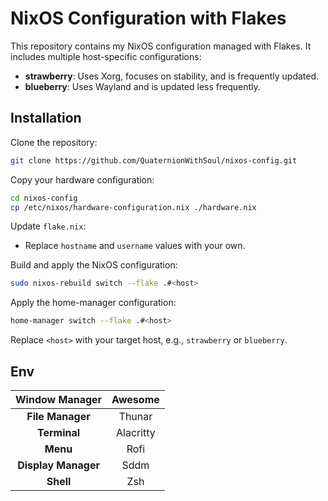 # NixOS Configuration with Flakes

This repository contains my NixOS configuration managed with Flakes. It includes multiple host-specific configurations:

- **strawberry**: Uses Xorg, focuses on stability, and is frequently updated.
- **blueberry**: Uses Wayland and is updated less frequently.

## Installation

Clone the repository:

```bash
git clone https://github.com/QuaternionWithSoul/nixos-config.git
```

Copy your hardware configuration:

```bash
cd nixos-config
cp /etc/nixos/hardware-configuration.nix ./hardware.nix
```

Update `flake.nix`:

- Replace `hostname` and `username` values with your own.

Build and apply the NixOS configuration:

```bash
sudo nixos-rebuild switch --flake .#<host>
```

Apply the home-manager configuration:

```bash
home-manager switch --flake .#<host>
```

Replace `<host>` with your target host, e.g., `strawberry` or `blueberry`.

## Env

 **Window Manager**  | Awesome
:-------------------:|:---------:
 **File Manager**    | Thunar
 **Terminal**        | Alacritty
 **Menu**            | Rofi
 **Display Manager** | Sddm
 **Shell**           | Zsh
